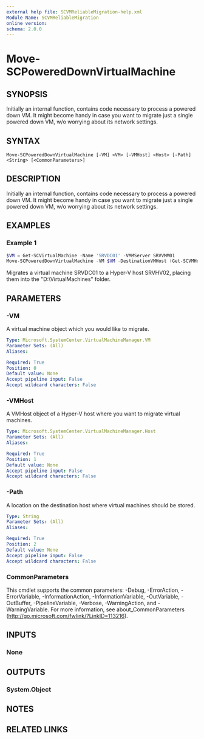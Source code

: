 ```yaml
---
external help file: SCVMReliableMigration-help.xml
Module Name: SCVMReliableMigration
online version:
schema: 2.0.0
---
```


# Move-SCPoweredDownVirtualMachine

## SYNOPSIS
Initially an internal function, contains code necessary to process a powered down VM. It might become handy in case you want to migrate just a single powered down VM, w/o worrying about its network settings.

## SYNTAX

```
Move-SCPoweredDownVirtualMachine [-VM] <VM> [-VMHost] <Host> [-Path] <String> [<CommonParameters>]
```

## DESCRIPTION
Initially an internal function, contains code necessary to process a powered down VM. It might become handy in case you want to migrate just a single powered down VM, w/o worrying about its network settings.

## EXAMPLES

### Example 1
```powershell
$VM = Get-SCVirtualMachine -Name 'SRVDC01' -VMMServer SRVVMM01
Move-SCPoweredDownVirtualMachine -VM $VM -DestinationVMHost (Get-SCVMHost -ComputerName SRVHV02 -VMMServer SRVVMM01) -Path 'D:\VirtualMachines'
```

Migrates a virtual machine SRVDC01 to a Hyper-V host SRVHV02, placing them into the "D:\VirtualMachines" folder.

## PARAMETERS

### -VM
A virtual machine object which you would like to migrate.

```yaml
Type: Microsoft.SystemCenter.VirtualMachineManager.VM
Parameter Sets: (All)
Aliases:

Required: True
Position: 0
Default value: None
Accept pipeline input: False
Accept wildcard characters: False
```

### -VMHost
A VMHost object of a Hyper-V host where you want to migrate virtual machines.

```yaml
Type: Microsoft.SystemCenter.VirtualMachineManager.Host
Parameter Sets: (All)
Aliases:

Required: True
Position: 1
Default value: None
Accept pipeline input: False
Accept wildcard characters: False
```

### -Path
A location on the destination host where virtual machines should be stored.

```yaml
Type: String
Parameter Sets: (All)
Aliases:

Required: True
Position: 2
Default value: None
Accept pipeline input: False
Accept wildcard characters: False
```

### CommonParameters
This cmdlet supports the common parameters: -Debug, -ErrorAction, -ErrorVariable, -InformationAction, -InformationVariable, -OutVariable, -OutBuffer, -PipelineVariable, -Verbose, -WarningAction, and -WarningVariable.
For more information, see about_CommonParameters (http://go.microsoft.com/fwlink/?LinkID=113216).

## INPUTS

### None

## OUTPUTS

### System.Object
## NOTES

## RELATED LINKS
